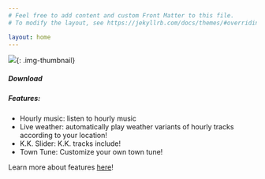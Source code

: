```yaml
---
# Feel free to add content and custom Front Matter to this file.
# To modify the layout, see https://jekyllrb.com/docs/themes/#overriding-theme-defaults

layout: home
---
```

![](https://github.com/PikaDude/ac-music-extension-revived/blob/master/docs/banner.png?raw=true){: .img-thumbnail}

##### Download


##### Features:
- Hourly music: listen to hourly music
- Live weather: automatically play weather variants of hourly tracks according to your location!
- K.K. Slider: K.K. tracks include!
- Town Tune: Customize your own town tune!

Learn more about features [here](/features.html)!

